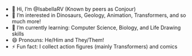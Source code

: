 - 👋 Hi, I’m @IsabellaRV (Known by peers as Conjour)
- 👀 I’m interested in Dinosaurs, Geology, Animation, Transformers, and so much more!
- 🌱 I’m currently learning: Computer Science, Biology, and Life Drawing skills
- 😄 Pronouns: He/Him and They/Them!
- ⚡ Fun fact: I collect action figures (mainly Transformers) and comics

<!---
IsabellaRV/IsabellaRV is a ✨ special ✨ repository because its `README.md` (this file) appears on your GitHub profile.
You can click the Preview link to take a look at your changes.
--->
